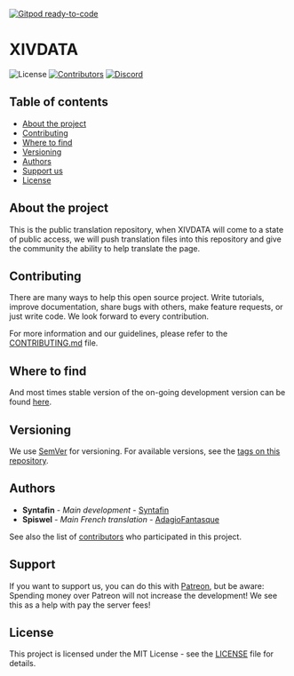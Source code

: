 [![Gitpod ready-to-code](https://img.shields.io/badge/Gitpod-ready--to--code-blue?logo=gitpod)](https://gitpod.io/#https://github.com/XIVDATA/translation)

# XIVDATA
<p align="center>
    <a href="https://github.com/syntafin/xivdata/blob/master/LICENSE"><img src="https://img.shields.io/github/license/syntafin/xivdata?label=License&labelColor=30363D&color=2FBF50" alt="License"></a>
    <a href="https://github.com/xivdata/translation/graphs/contributors"><img src="https://img.shields.io/github/contributors/syntafin/xivdata?label=Contributors&labelColor=30363D&color=2FBF50" alt="Contributors"></a>
    <a href="https://discord.gg/R8KjJWE"><img src="https://img.shields.io/discord/532518284998737920?label=Discord&labelColor=30363D&color=2FBF50&logoColor=959DA5&logo=Discord" alt="Discord"></a>
</p>

## Table of contents

* [About the project](#about-the-project)
* [Contributing](#contributing)
* [Where to find](#where-to-find)
* [Versioning](#versioning)
* [Authors](#authors)
* [Support us](#support)
* [License](#license)

## About the project

This is the public translation repository, when XIVDATA will come to a state of public access, we will push translation files into this repository and give the community the ability to help translate the page.

## Contributing

There are many ways to help this open source project. Write tutorials, improve documentation, share bugs with others, make feature requests, or just write code. We look forward to every contribution.

For more information and our guidelines, please refer to the [CONTRIBUTING.md](CONTRIBUTING.md) file.

## Where to find

And most times stable version of the on-going development version can be found [here](https://dev.xivdata.com).

## Versioning

We use [SemVer](http://semver.org/) for versioning. For available versions, see the [tags on this repository](https://github.com/TitusKirch/common-passwords/tags). 

## Authors

* **Syntafin** - *Main development* - [Syntafin](https://github.com/syntafin)
* **Spiswel** - *Main French translation* - [AdagioFantasque](https://github.com/AdagioFantasque)

See also the list of [contributors](https://github.com/syntafin/xivdata/graphs/contributors) who participated in this project.

## Support

If you want to support us, you can do this with [Patreon](https://patreon.com/syntafin), but be aware: Spending money over Patreon will not increase the development! We see this as a help with pay the server fees!

## License

This project is licensed under the MIT License - see the [LICENSE](LICENSE) file for details.
